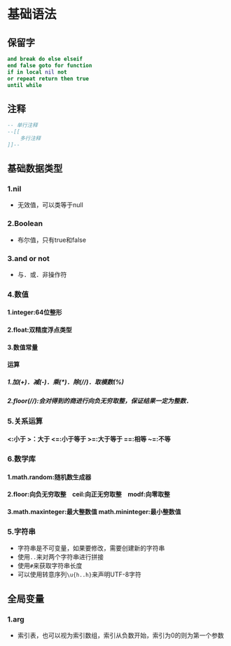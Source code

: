 # 基础语法
## 保留字
```lua
and break do else elseif
end false goto for function
if in local nil not
or repeat return then true
until while
```
## 注释
```lua
-- 单行注释
--[[
    多行注释
]]--
```
## 基础数据类型
### 1.nil
- 无效值，可以类等于null
### 2.Boolean
- 布尔值，只有true和false
### 3.and or not
- 与．或．非操作符
### 4.数值
#### 1.integer:64位整形
#### 2.float:双精度浮点类型
#### 3.数值常量
#### 运算
##### 1.加(+)．减(-)．乘(*)．除(//)．取模数(%)
##### 2.floor(//):会对得到的商进行向负无穷取整，保证结果一定为整数．
### 5.关系运算
#### <:小于 >：大于 <=:小于等于 >=:大于等于 ==:相等 ~=:不等
### 6.数学库
#### 1.math.random:随机数生成器
#### 2.floor:向负无穷取整　ceil:向正无穷取整　modf:向零取整
#### 3.math.maxinteger:最大整数值 math.mininteger:最小整数值
### 5.字符串
- 字符串是不可变量，如果要修改，需要创建新的字符串
- 使用`..`来对两个字符串进行拼接
- 使用`#`来获取字符串长度
- 可以使用转意序列`\u{h..h}`来声明UTF-8字符
## 全局变量
### 1.arg
- 索引表，也可以视为索引数组，索引从负数开始，索引为0的则为第一个参数